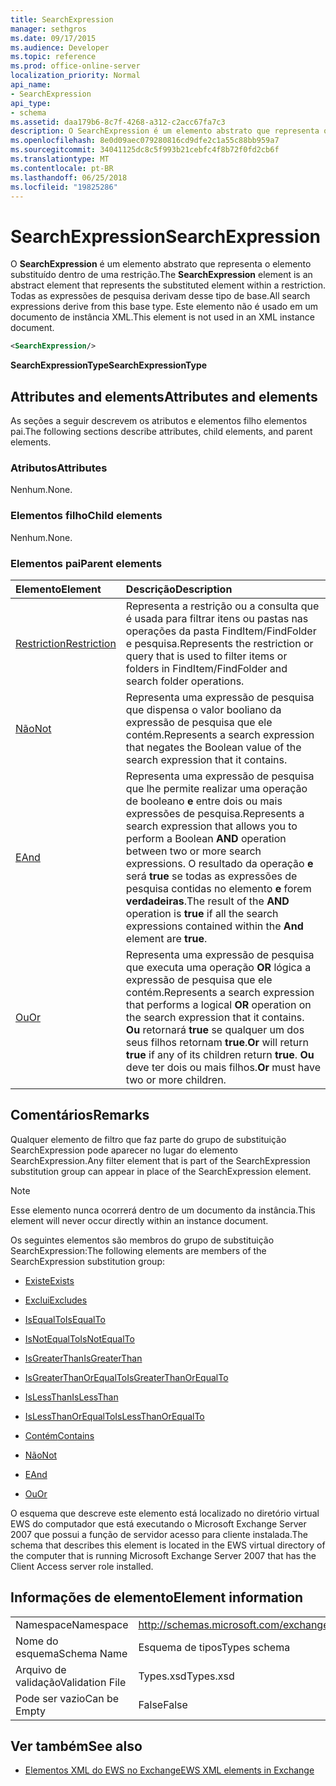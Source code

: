 ```yaml
---
title: SearchExpression
manager: sethgros
ms.date: 09/17/2015
ms.audience: Developer
ms.topic: reference
ms.prod: office-online-server
localization_priority: Normal
api_name:
- SearchExpression
api_type:
- schema
ms.assetid: daa179b6-8c7f-4268-a312-c2acc67fa7c3
description: O SearchExpression é um elemento abstrato que representa o elemento substituído dentro de uma restrição. Todas as expressões de pesquisa derivam desse tipo de base. Este elemento não é usado em um documento de instância XML.
ms.openlocfilehash: 8e0d09aec079280816cd9dfe2c1a55c88bb959a7
ms.sourcegitcommit: 34041125dc8c5f993b21cebfc4f8b72f0fd2cb6f
ms.translationtype: MT
ms.contentlocale: pt-BR
ms.lasthandoff: 06/25/2018
ms.locfileid: "19825286"
---
```

# <a name="searchexpression"></a><span data-ttu-id="47965-105">SearchExpression</span><span class="sxs-lookup"><span data-stu-id="47965-105">SearchExpression</span></span>

<span data-ttu-id="47965-106">O **SearchExpression** é um elemento abstrato que representa o elemento substituído dentro de uma restrição.</span><span class="sxs-lookup"><span data-stu-id="47965-106">The **SearchExpression** element is an abstract element that represents the substituted element within a restriction.</span></span> <span data-ttu-id="47965-107">Todas as expressões de pesquisa derivam desse tipo de base.</span><span class="sxs-lookup"><span data-stu-id="47965-107">All search expressions derive from this base type.</span></span> <span data-ttu-id="47965-108">Este elemento não é usado em um documento de instância XML.</span><span class="sxs-lookup"><span data-stu-id="47965-108">This element is not used in an XML instance document.</span></span> 
  
```xml
<SearchExpression/>
```

 <span data-ttu-id="47965-109">**SearchExpressionType**</span><span class="sxs-lookup"><span data-stu-id="47965-109">**SearchExpressionType**</span></span>
## <a name="attributes-and-elements"></a><span data-ttu-id="47965-110">Attributes and elements</span><span class="sxs-lookup"><span data-stu-id="47965-110">Attributes and elements</span></span>

<span data-ttu-id="47965-111">As seções a seguir descrevem os atributos e elementos filho elementos pai.</span><span class="sxs-lookup"><span data-stu-id="47965-111">The following sections describe attributes, child elements, and parent elements.</span></span>
  
### <a name="attributes"></a><span data-ttu-id="47965-112">Atributos</span><span class="sxs-lookup"><span data-stu-id="47965-112">Attributes</span></span>

<span data-ttu-id="47965-113">Nenhum.</span><span class="sxs-lookup"><span data-stu-id="47965-113">None.</span></span>
  
### <a name="child-elements"></a><span data-ttu-id="47965-114">Elementos filho</span><span class="sxs-lookup"><span data-stu-id="47965-114">Child elements</span></span>

<span data-ttu-id="47965-115">Nenhum.</span><span class="sxs-lookup"><span data-stu-id="47965-115">None.</span></span>
  
### <a name="parent-elements"></a><span data-ttu-id="47965-116">Elementos pai</span><span class="sxs-lookup"><span data-stu-id="47965-116">Parent elements</span></span>

|<span data-ttu-id="47965-117">**Elemento**</span><span class="sxs-lookup"><span data-stu-id="47965-117">**Element**</span></span>|<span data-ttu-id="47965-118">**Descrição**</span><span class="sxs-lookup"><span data-stu-id="47965-118">**Description**</span></span>|
|:-----|:-----|
|[<span data-ttu-id="47965-119">Restriction</span><span class="sxs-lookup"><span data-stu-id="47965-119">Restriction</span></span>](restriction.md) <br/> |<span data-ttu-id="47965-120">Representa a restrição ou a consulta que é usada para filtrar itens ou pastas nas operações da pasta FindItem/FindFolder e pesquisa.</span><span class="sxs-lookup"><span data-stu-id="47965-120">Represents the restriction or query that is used to filter items or folders in FindItem/FindFolder and search folder operations.</span></span>  <br/> |
|[<span data-ttu-id="47965-121">Não</span><span class="sxs-lookup"><span data-stu-id="47965-121">Not</span></span>](not.md) <br/> |<span data-ttu-id="47965-122">Representa uma expressão de pesquisa que dispensa o valor booliano da expressão de pesquisa que ele contém.</span><span class="sxs-lookup"><span data-stu-id="47965-122">Represents a search expression that negates the Boolean value of the search expression that it contains.</span></span>  <br/> |
|[<span data-ttu-id="47965-123">E</span><span class="sxs-lookup"><span data-stu-id="47965-123">And</span></span>](and.md) <br/> |<span data-ttu-id="47965-124">Representa uma expressão de pesquisa que lhe permite realizar uma operação de booleano **e** entre dois ou mais expressões de pesquisa.</span><span class="sxs-lookup"><span data-stu-id="47965-124">Represents a search expression that allows you to perform a Boolean **AND** operation between two or more search expressions.</span></span> <span data-ttu-id="47965-125">O resultado da operação **e** será **true** se todas as expressões de pesquisa contidas no elemento **e** forem **verdadeiras**.</span><span class="sxs-lookup"><span data-stu-id="47965-125">The result of the **AND** operation is **true** if all the search expressions contained within the **And** element are **true**.</span></span>  <br/> |
|[<span data-ttu-id="47965-126">Ou</span><span class="sxs-lookup"><span data-stu-id="47965-126">Or</span></span>](or.md) <br/> |<span data-ttu-id="47965-127">Representa uma expressão de pesquisa que executa uma operação **OR** lógica a expressão de pesquisa que ele contém.</span><span class="sxs-lookup"><span data-stu-id="47965-127">Represents a search expression that performs a logical **OR** operation on the search expression that it contains.</span></span> <span data-ttu-id="47965-128">**Ou** retornará **true** se qualquer um dos seus filhos retornam **true**.</span><span class="sxs-lookup"><span data-stu-id="47965-128">**Or** will return **true** if any of its children return **true**.</span></span> <span data-ttu-id="47965-129">**Ou** deve ter dois ou mais filhos.</span><span class="sxs-lookup"><span data-stu-id="47965-129">**Or** must have two or more children.</span></span>  <br/> |
   
## <a name="remarks"></a><span data-ttu-id="47965-130">Comentários</span><span class="sxs-lookup"><span data-stu-id="47965-130">Remarks</span></span>

<span data-ttu-id="47965-131">Qualquer elemento de filtro que faz parte do grupo de substituição SearchExpression pode aparecer no lugar do elemento SearchExpression.</span><span class="sxs-lookup"><span data-stu-id="47965-131">Any filter element that is part of the SearchExpression substitution group can appear in place of the SearchExpression element.</span></span>
  
> [!NOTE]
> <span data-ttu-id="47965-132">Esse elemento nunca ocorrerá dentro de um documento da instância.</span><span class="sxs-lookup"><span data-stu-id="47965-132">This element will never occur directly within an instance document.</span></span> 
  
<span data-ttu-id="47965-133">Os seguintes elementos são membros do grupo de substituição SearchExpression:</span><span class="sxs-lookup"><span data-stu-id="47965-133">The following elements are members of the SearchExpression substitution group:</span></span>
  
- [<span data-ttu-id="47965-134">Existe</span><span class="sxs-lookup"><span data-stu-id="47965-134">Exists</span></span>](exists.md)
    
- [<span data-ttu-id="47965-135">Exclui</span><span class="sxs-lookup"><span data-stu-id="47965-135">Excludes</span></span>](excludes.md)
    
- [<span data-ttu-id="47965-136">IsEqualTo</span><span class="sxs-lookup"><span data-stu-id="47965-136">IsEqualTo</span></span>](isequalto.md)
    
- [<span data-ttu-id="47965-137">IsNotEqualTo</span><span class="sxs-lookup"><span data-stu-id="47965-137">IsNotEqualTo</span></span>](isnotequalto.md)
    
- [<span data-ttu-id="47965-138">IsGreaterThan</span><span class="sxs-lookup"><span data-stu-id="47965-138">IsGreaterThan</span></span>](isgreaterthan.md)
    
- [<span data-ttu-id="47965-139">IsGreaterThanOrEqualTo</span><span class="sxs-lookup"><span data-stu-id="47965-139">IsGreaterThanOrEqualTo</span></span>](isgreaterthanorequalto.md)
    
- [<span data-ttu-id="47965-140">IsLessThan</span><span class="sxs-lookup"><span data-stu-id="47965-140">IsLessThan</span></span>](islessthan.md)
    
- [<span data-ttu-id="47965-141">IsLessThanOrEqualTo</span><span class="sxs-lookup"><span data-stu-id="47965-141">IsLessThanOrEqualTo</span></span>](islessthanorequalto.md)
    
- [<span data-ttu-id="47965-142">Contém</span><span class="sxs-lookup"><span data-stu-id="47965-142">Contains</span></span>](contains.md)
    
- [<span data-ttu-id="47965-143">Não</span><span class="sxs-lookup"><span data-stu-id="47965-143">Not</span></span>](not.md)
    
- [<span data-ttu-id="47965-144">E</span><span class="sxs-lookup"><span data-stu-id="47965-144">And</span></span>](and.md)
    
- [<span data-ttu-id="47965-145">Ou</span><span class="sxs-lookup"><span data-stu-id="47965-145">Or</span></span>](or.md)
    
<span data-ttu-id="47965-146">O esquema que descreve este elemento está localizado no diretório virtual EWS do computador que está executando o Microsoft Exchange Server 2007 que possui a função de servidor acesso para cliente instalada.</span><span class="sxs-lookup"><span data-stu-id="47965-146">The schema that describes this element is located in the EWS virtual directory of the computer that is running Microsoft Exchange Server 2007 that has the Client Access server role installed.</span></span>
  
## <a name="element-information"></a><span data-ttu-id="47965-147">Informações de elemento</span><span class="sxs-lookup"><span data-stu-id="47965-147">Element information</span></span>

|||
|:-----|:-----|
|<span data-ttu-id="47965-148">Namespace</span><span class="sxs-lookup"><span data-stu-id="47965-148">Namespace</span></span>  <br/> |http://schemas.microsoft.com/exchange/services/2006/types  <br/> |
|<span data-ttu-id="47965-149">Nome do esquema</span><span class="sxs-lookup"><span data-stu-id="47965-149">Schema Name</span></span>  <br/> |<span data-ttu-id="47965-150">Esquema de tipos</span><span class="sxs-lookup"><span data-stu-id="47965-150">Types schema</span></span>  <br/> |
|<span data-ttu-id="47965-151">Arquivo de validação</span><span class="sxs-lookup"><span data-stu-id="47965-151">Validation File</span></span>  <br/> |<span data-ttu-id="47965-152">Types.xsd</span><span class="sxs-lookup"><span data-stu-id="47965-152">Types.xsd</span></span>  <br/> |
|<span data-ttu-id="47965-153">Pode ser vazio</span><span class="sxs-lookup"><span data-stu-id="47965-153">Can be Empty</span></span>  <br/> |<span data-ttu-id="47965-154">False</span><span class="sxs-lookup"><span data-stu-id="47965-154">False</span></span>  <br/> |
   
## <a name="see-also"></a><span data-ttu-id="47965-155">Ver também</span><span class="sxs-lookup"><span data-stu-id="47965-155">See also</span></span>



- [<span data-ttu-id="47965-156">Elementos XML do EWS no Exchange</span><span class="sxs-lookup"><span data-stu-id="47965-156">EWS XML elements in Exchange</span></span>](ews-xml-elements-in-exchange.md)

